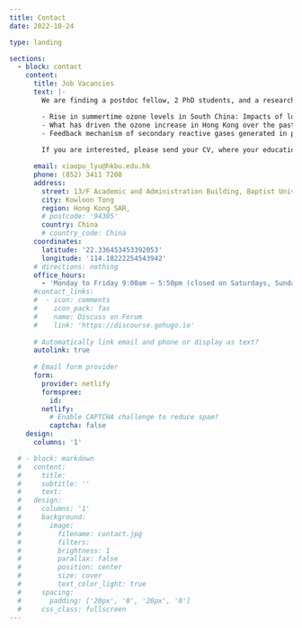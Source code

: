 ```yaml
---
title: Contact
date: 2022-10-24

type: landing

sections:
  - block: contact
    content:
      title: Job Vacancies
      text: |-
        We are finding a postdoc fellow, 2 PhD students, and a research assistant for the projects:

        - Rise in summertime ozone levels in South China: Impacts of long-range transport of Southeast Asia emissions.
        - What has driven the ozone increase in Hong Kong over the past decade under stringent air pollution control?
        - Feedback mechanism of secondary reactive gases generated in photochemical smog to ozone formation and regional photochemistry
  
        If you are interested, please send your CV, where your educational background, research experience, language proficiency and others should be included, and representative publications to us.

      email: xiaopu_lyu@hkbu.edu.hk
      phone: (852) 3411 7208
      address:
        street: 13/F Academic and Administration Building, Baptist University Road Campus
        city: Kowloon Tong
        region: Hong Kong SAR,
        # postcode: '94305'
        country: China
        # country_code: China
      coordinates:
        latitude: '22.336453453392053'
        longitude: '114.18222254543942'
      # directions: nothing
      office_hours:
        - 'Monday to Friday 9:00am – 5:50pm (closed on Saturdays, Sundays and public holidays)'
      #contact_links:
      #  - icon: comments
      #    icon_pack: fas
      #    name: Discuss on Forum
      #    link: 'https://discourse.gohugo.io'
    
      # Automatically link email and phone or display as text?
      autolink: true
    
      # Email form provider
      form:
        provider: netlify
        formspree:
          id:
        netlify:
          # Enable CAPTCHA challenge to reduce spam?
          captcha: false
    design:
      columns: '1'

  # - block: markdown
  #   content:
  #     title:
  #     subtitle: ''
  #     text:
  #   design:
  #     columns: '1'
  #     background:
  #       image: 
  #         filename: contact.jpg
  #         filters:
  #         brightness: 1
  #         parallax: false
  #         position: center
  #         size: cover
  #         text_color_light: true
  #     spacing:
  #       padding: ['20px', '0', '20px', '0']
  #     css_class: fullscreen
---
```


